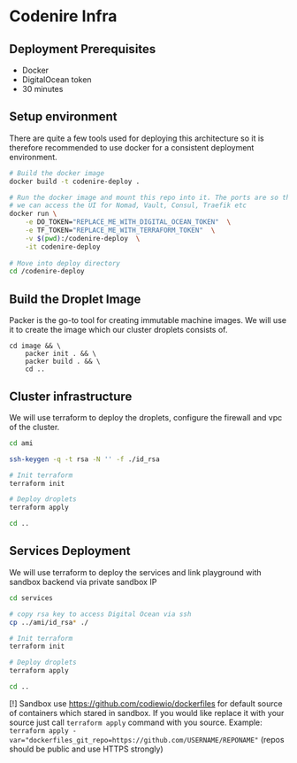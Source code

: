 # Codenire Infra

## Deployment Prerequisites
- Docker
- DigitalOcean token
- 30 minutes

## Setup environment
There are quite a few tools used for deploying this architecture so it is therefore recommended to use docker for a consistent deployment environment.

```bash
# Build the docker image
docker build -t codenire-deploy .

# Run the docker image and mount this repo into it. The ports are so that
# we can access the UI for Nomad, Vault, Consul, Traefik etc
docker run \
	-e DO_TOKEN="REPLACE_ME_WITH_DIGITAL_OCEAN_TOKEN"  \
	-e TF_TOKEN="REPLACE_ME_WITH_TERRAFORM_TOKEN"  \
	-v $(pwd):/codenire-deploy  \
	-it codenire-deploy
	
# Move into deploy directory
cd /codenire-deploy
```

## Build the Droplet Image
Packer is the go-to tool for creating immutable machine images. We will use it to create
the image which our cluster droplets consists of.
```
cd image && \
    packer init . && \
    packer build . && \
    cd ..
```

## Cluster infrastructure
We will use terraform to deploy the droplets, configure the firewall and vpc of the cluster.

```bash
cd ami

ssh-keygen -q -t rsa -N '' -f ./id_rsa

# Init terraform
terraform init

# Deploy droplets
terraform apply

cd ..
```


## Services Deployment
We will use terraform to deploy the services and link playground with sandbox backend via private sandbox IP

```bash
cd services

# copy rsa key to access Digital Ocean via ssh
cp ../ami/id_rsa* ./

# Init terraform
terraform init

# Deploy droplets
terraform apply

cd ..
```

[!] Sandbox use https://github.com/codiewio/dockerfiles for default source of containers which stared in sandbox. 
If you would like replace it with your source just call `terraform apply` command with you source. 
Example: `terraform apply -var="dockerfiles_git_repo=https://github.com/USERNAME/REPONAME"` (repos should be public and use HTTPS strongly)
